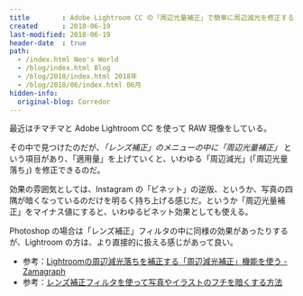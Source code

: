 ```yaml
---
title        : Adobe Lightroom CC の「周辺光量補正」で簡単に周辺減光を修正する
created      : 2018-06-19
last-modified: 2018-06-19
header-date  : true
path:
  - /index.html Neo's World
  - /blog/index.html Blog
  - /blog/2018/index.html 2018年
  - /blog/2018/06/index.html 06月
hidden-info:
  original-blog: Corredor
---
```


最近はチマチマと Adobe Lightroom CC を使って RAW 現像をしている。

その中で見つけたのだが、*「レンズ補正」のメニューの中に「周辺光量補正」* という項目があり、「適用量」を上げていくと、いわゆる「周辺減光」(「周辺光量落ち」) を修正できるのだ。

効果の雰囲気としては、Instagram の「ビネット」の逆版、というか、写真の四隅が暗くなっているのだけを明るく持ち上げる感じだ。というか「周辺光量補正」をマイナス値にすると、いわゆるビネット効果としても使える。

Photoshop の場合は「レンズ補正」フィルタの中に同様の効果があったりするが、Lightroom の方は、より直接的に扱える感じがあって良い。

- 参考：[Lightroomの周辺減光落ちを補正する「周辺減光補正」機能を使う - Zamagraph](http://zamagraph.hatenablog.com/entry/2017/03/14/200753)
- 参考：[レンズ補正フィルタを使って写真やイラストのフチを暗くする方法](http://retamame.com/lens_dark_four_corners)
